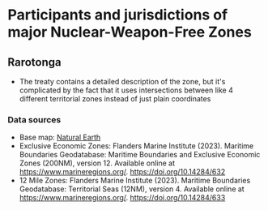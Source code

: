 # Participants and jurisdictions of major Nuclear-Weapon-Free Zones

## Rarotonga

- The treaty contains a detailed description of the zone, but it's complicated by the fact that it uses intersections between like 4 different territorial zones instead of just plain coordinates

### Data sources

- Base map: [Natural Earth](https://www.naturalearthdata.com/downloads/10m-cultural-vectors/10m-admin-0-details/)
- Exclusive Economic Zones: Flanders Marine Institute (2023). Maritime Boundaries Geodatabase: Maritime Boundaries and Exclusive Economic Zones (200NM), version 12. Available online at https://www.marineregions.org/. https://doi.org/10.14284/632
- 12 Mile Zones: Flanders Marine Institute (2023). Maritime Boundaries Geodatabase: Territorial Seas (12NM), version 4. Available online at https://www.marineregions.org/. https://doi.org/10.14284/633
